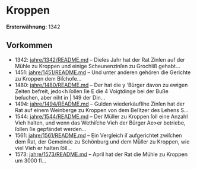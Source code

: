 # Kroppen

**Ersterwähnung:** 1342

## Vorkommen
- 1342: [jahre/1342/README.md](../jahre/1342/README.md) – Dieſes Jahr hat der Rat Zinſen auf der Mühle
zu Kroppen und einige Scheunenzinſen zu Grochliß gehabt...
- 1451: [jahre/1451/README.md](../jahre/1451/README.md) – Und
unter anderen gehören die Gerichte zu Kroppen dem
Biſchofe...
- 1480: [jahre/1480/README.md](../jahre/1480/README.md) – Der hat die
y ‘Bürger davon zu ewigen Zeiten befreit, jedo<h ſollen ſie
E die 4 Voigtdinge bei der Buße beſuchen, aber niht in |
149 der Din...
- 1494: [jahre/1494/README.md](../jahre/1494/README.md) – Gulden wiederkäuflihe Zinſen hat der
Rat auf einem Weinberge zu Kroppen von dem Beſitzer
des Lehens S...
- 1544: [jahre/1544/README.md](../jahre/1544/README.md) – Der Müller zu Kroppen ſoll eine Anzahl Vieh halten,
und wenn das Wethiſche Vieh der Bürger Ae>er betriebe,
ſollen ſie gepfändet werden...
- 1561: [jahre/1561/README.md](../jahre/1561/README.md) – Ein Vergleich iſ aufgerichtet zwiſchen dem Rat, der
Gemeinde zu Schönburg und dem Müller zu Kroppen,
wie viel Vieh er halten ſóll...
- 1573: [jahre/1573/README.md](../jahre/1573/README.md) – April hat der Rat die Mühle zu Kroppen
um 3000 fl...
